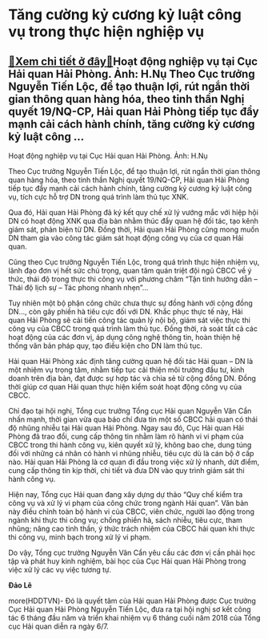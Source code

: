 Tăng cường kỷ cương kỷ luật công vụ trong thực hiện nghiệp vụ
=============================================================

[:gift:Xem chi tiết ở đây:gift:](https://hddtvn.com/tang-cuong-ky-cuong-ky-luat-cong-vu-trong-thuc-hien-nghiep-vu/)Hoạt động nghiệp vụ tại Cục Hải quan Hải Phòng. Ảnh: H.Nụ Theo Cục trưởng Nguyễn Tiến Lộc, để tạo thuận lợi, rút ngắn thời gian thông quan hàng hóa, theo tinh thần Nghị quyết 19/NQ-CP, Hải quan Hải Phòng tiếp tục đẩy mạnh cải cách hành chính, tăng cường kỷ cương kỷ luật công …
-------------------------------------------------------------------------------------------------------------------------------------------------------------------------------------------------------------------------------------------------------------------------------------







 






 Hoạt động nghiệp vụ tại Cục Hải quan Hải Phòng. Ảnh: H.Nụ 


Theo Cục trưởng Nguyễn Tiến Lộc, để tạo thuận lợi, rút ngắn thời gian thông quan hàng hóa, theo tinh thần Nghị quyết 19/NQ-CP, Hải quan Hải Phòng tiếp tục đẩy mạnh cải cách hành chính, tăng cường kỷ cương kỷ luật công vụ, tích cực hỗ trợ DN trong quá trình làm thủ tục XNK. 


Qua đó, Hải quan Hải Phòng đã ký kết quy chế xử lý vướng mắc với hiệp hội DN có hoạt động XNK qua địa bàn nhằm thúc đẩy quan hệ đối tác, tạo kênh giám sát, phản biện từ DN. Đồng thời, Hải quan Hải Phòng cũng mong muốn DN tham gia vào công tác giám sát hoạt động công vụ của cơ quan Hải quan. 


 Cũng theo Cục trưởng Nguyễn Tiến Lộc, trong quá trình thực hiện nhiệm vụ, lãnh đạo đơn vị hết sức chú trọng, quan tâm quán triệt đội ngũ CBCC về ý thức, thái độ trong thực thi công vụ với phương châm “Tận tình hướng dẫn – Thái độ lịch sự – Tác phong nhanh nhẹn”… 


Tuy nhiên một bộ phận công chức chưa thực sự đồng hành với cộng đồng DN…, còn gây phiền hà tiêu cực đối với DN. Khắc phục thực tế này, Hải quan Hải Phòng sẽ cải tiến công tác quản lý nội bộ, giám sát việc thực thi công vụ của CBCC trong quá trình làm thủ tục. Đồng thời, rà soát tất cả các hoạt động của các đơn vị, áp dụng công nghệ thông tin, hoàn thiện hệ thống văn bản pháp quy, tạo điều kiện cho DN làm thủ tục.


 Hải quan Hải Phòng xác định tăng cường quan hệ đối tác Hải quan – DN là một nhiệm vụ trọng tâm, nhằm tiếp tục cải thiện môi trường đầu tư, kinh doanh trên địa bàn, đạt được sự hợp tác và chia sẻ từ cộng đồng DN. Đồng thời giúp cơ quan Hải quan thực hiện kiểm soát hoạt động công vụ của CBCC.


 Chỉ đạo tại hội nghị, Tổng cục trưởng Tổng cục Hải quan Nguyễn Văn Cẩn nhấn mạnh, thời gian vừa qua báo chí đưa tin một số CBCC hải quan có thái độ nhũng nhiễu tại Hải quan Hải Phòng. Ngay sau đó, Cục Hải quan Hải Phòng đã trao đổi, cung cấp thông tin nhằm làm rõ hành vi vi phạm của CBCC trong thi hành công vụ, kiên quyết xử lý, không bao che, dung túng đối với những cá nhân có hành vi nhũng nhiễu, tiêu cực dù là cán bộ ở cấp nào. Hải quan Hải Phòng là cơ quan đi đầu trong việc xử lý nhanh, dứt điểm, cung cấp thông tin kịp thời, chi tiết và đưa DN vào quy trình giám sát thi hành công vụ. 


 Hiện nay, Tổng cục Hải quan đang xây dựng dự thảo “Quy chế kiểm tra công vụ và xử lý vi phạm của công chức trong ngành Hải quan”. Văn bản này điều chỉnh toàn bộ hành vi của CBCC, viên chức, người lao động trong ngành khi thực thi công vụ; chống phiền hà, sách nhiễu, tiêu cực, tham nhũng; nâng cao tinh thần, ý thức trách nhiệm của CBCC hải quan khi thực thi công vụ, minh bạch trong xử lý vi phạm. 


 Do vậy, Tổng cục trưởng Nguyễn Văn Cẩn yêu cầu các đơn vị cần phải học tập và phát huy kinh nghiệm, bài học của Cục Hải quan Hải Phòng trong việc xử lý các vụ việc tương tự. 






**Đảo Lê**



more(HDDTVN)- Đó là quyết tâm của Hải quan Hải Phòng được Cục trưởng Cục Hải quan Hải Phòng Nguyễn Tiến Lộc, đưa ra tại hội nghị sơ kết công tác 6 tháng đầu năm và triển khai nhiệm vụ 6 tháng cuối năm 2018 của Tổng cục Hải quan diễn ra ngày 6/7.

